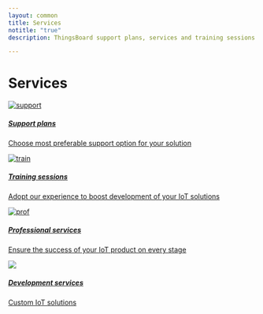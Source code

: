```yaml
---
layout: common
title: Services
notitle: "true"
description: ThingsBoard support plans, services and training sessions

---
```


<h1 class="mainTitle services">Services</h1>

<div class="service-cards">
    <a href="/docs/services/support/" class="card">
        <img src="https://img.tbqa.cloud/support-icon.svg" alt="support">
        <h5 class="title">Support plans</h5>
        <p>Choose most preferable support option for your solution</p>
    </a>
    <a href="/docs/services/trainings/" class="card">
        <img src="https://img.tbqa.cloud/train-icon.svg" alt="train">
        <h5 class="title">Training sessions</h5>
        <p>Adopt our experience to boost development of your IoT solutions</p>
    </a>
    <a href="/docs/services/consulting/" class="card">
        <img src="https://img.tbqa.cloud/prof-icon.svg" alt="prof">
        <h5 class="title">Professional services</h5>
        <p>Ensure the success of your IoT product on every stage</p>
    </a>
    <a href="/docs/services/development-services/" class="card">
        <img src="https://img.tbqa.cloud/prof-icon.svg">
        <h5 class="title">Development services</h5>
        <p>Custom IoT solutions</p>
    </a>
</div>
